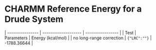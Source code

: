 
# CHARMM Reference Energy for a Drude System

| ---------------- | -------------------- | ----------------- |
| Test             | Parameters           | Energy (kcal/mol) |
| no long-range correction | `{"LRC":""}` | -1788.36644 |


